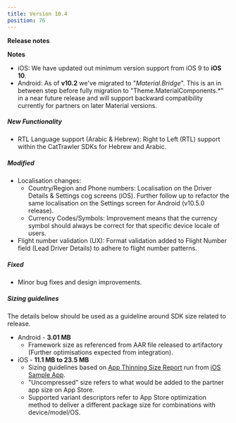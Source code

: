 ```yaml
---
title: Version 10.4
position: 76
---
```

**Release notes**

**Notes** 
* iOS: We have updated out minimum version support from iOS 9 to **iOS 10**.
* Android: As of **v10.2** we've migrated to "_Material.Bridge_". This is an in between step before fully migration to "Theme.MaterialComponents.*" in a near future release and will support backward compatibility currently for partners on later Material versions.

##### New Functionality
* RTL Language support (Arabic & Hebrew): Right to Left (RTL) support within the CatTrawler SDKs for Hebrew and Arabic.

##### Modified
* Localisation changes:
  * Country/Region and Phone numbers: Localisation on the Driver Details & Settings cog screens (iOS). Further follow up to refactor the same  localisation on the Settings screen for Android (v10.5.0 release).
  * Currency Codes/Symbols: Improvement means that the currency symbol should always be correct for that specific device locale of users.
* Flight number validation (UX): Format validation added to Flight Number field (Lead Driver Details) to adhere to flight number patterns.

##### Fixed
* Minor bug fixes and design improvements.
 
   
##### Sizing guidelines
The details below should be used as a guideline around SDK size related to release.
* Android - **3.01 MB**
  * Framework size as referenced from AAR file released to artifactory (Further optimisations expected from integration).
* iOS - **11.1 MB to 23.5 MB**
  * Sizing guidelines based on <a href="https://github.com/cartrawler/cartrawler.github.io/blob/master/ios-report.txt" target="_blank">App Thinning Size Report</a> run from <a href="https://github.com/cartrawler/cartrawler-ios-integration" target="_blank">iOS Sample App</a>.
  * "Uncompressed" size refers to what would be added to the partner app size on App Store.
  * Supported variant descriptors refer to App Store optimization method to deliver a different package size for combinations with device/model/OS.